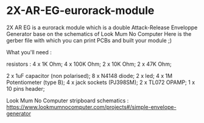 # 2X-AR-EG-eurorack-module
2X AR EG is a eurorack module which is a double Attack-Release Enveloppe Generator base on the schematics of Look Mum No Computer
Here is the gerber file with which you can print PCBs and built your module ;)

What you'll need :

resistors :
4 x 1K Ohm;
4 x 100K Ohm;
2 x 10K Ohm;
2 x 47K Ohm;

2 x 1uF capacitor (non polarised);
8 x N4148 diode;
2 x led;
4 x 1M Potentiometer (type B);
4 x jack sockets (PJ398SM);
2 x TL072 OPAMP;
1 x 10 pins header;


Look Mum No Computer stripboard schematics :
https://www.lookmumnocomputer.com/projects#/simple-envelope-generator
